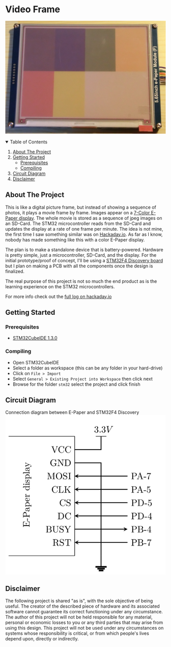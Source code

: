# Video Frame
![diplay](images/display.jpg)


<!-- TABLE OF CONTENTS -->
<details open="open">
  <summary>Table of Contents</summary>
  <ol>
    <li>
      <a href="#about-the-project">About The Project</a>
    </li>
    <li>
      <a href="#getting-started">Getting Started</a>
      <ul>
        <li><a href="#prerequisites">Prerequisites</a></li>
        <li><a href="#compiling">Compiling</a></li>
      </ul>
    </li>
    <li><a href="#circuit-diagram">Circuit Diagram</a></li>
    <li><a href="#disclaimer">Disclaimer</a></li>
  </ol>
</details>


<!-- ABOUT THE PROJECT -->
## About The Project
This is like a  digital picture frame, but instead of showing a sequence of photos, it plays a movie frame by frame. Images appear on a [7-Color E-Paper display](https://www.waveshare.com/5.65inch-e-paper-module-f.htm). The whole movie is stored as a sequence of jpeg images on an SD-Card. The STM32 microcontroller reads from the SD-Card and updates the display at a rate of one frame per minute. The idea is not mine, the first time I saw something similar was on [Hackaday.io](https://hackaday.io/project/175630-slowmovie-cinema-on-a-27-epaper-display). As far as I know, nobody has made something like this with a color E-Paper display.

The plan is to make a standalone device that is battery-powered. Hardware is pretty simple, just a microcontroller, SD-Card, and the display. For the initial prototype/proof of concept, I'll be using a [STM32F4 Discovery board](https://www.st.com/en/evaluation-tools/stm32f4discovery.html) but I plan on making a PCB with all the components once the design is finalized.

The real purpose of this project is not so much the end product as is the learning experience on the STM32 microcontrollers.

For more info check out the [full log on hackaday.io](https://hackaday.io/project/177197-the-slowest-video-player-with-7-colors)

<!-- GETTING STARTED -->
## Getting Started
### Prerequisites
* [STM32CubeIDE 1.3.0](https://www.st.com/en/development-tools/stm32cubeide.html)

### Compiling
* Open STM32CubeIDE
* Select a folder as workspace (this can be any folder in your hard-drive)
* Click on `File > Import`
* Select `General > Existing Project into Workspace` then click next
* Browse for the folder `stm32` select the project and click finish


<!-- GETTING STARTED -->
## Circuit Diagram
Connection diagram between E-Paper and STM32F4 Discovery
![e-paper](images/epaper_connection.png)


<!-- DISCLAIMER -->
## Disclaimer
The following project is shared "as is", with the sole objective of being useful. The creator of the described piece of hardware and its associated software cannot guarantee its correct functioning under any circumstance. The author of this project will not be held responsible for any material, personal or economic losses to you or any third parties that may arise from using this design. This project will not be used under any circumstances on systems whose responsibility is critical, or from which people's lives depend upon, directly or indirectly.